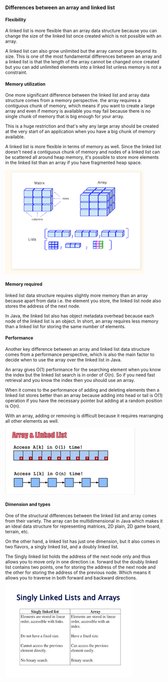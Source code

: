 ### Differences between an array and linked list

#### Flexibility
A linked list is more flexible than an array data structure because you can change the size of the linked list once created which is not possible with an array.

A linked list can also grow unlimited but the array cannot grow beyond its size. This is one of the most fundamental differences between an array and a linked list is that the length of the array cannot be changed once created but you can add unlimited elements into a linked list unless memory is not a constraint.

#### Memory utilization

One more significant difference between the linked list and array data structure comes from a memory perspective. the array requires a contiguous chunk of memory, which means if you want to create a large array and even if memory is available you may fail because there is no single chunk of memory that is big enough for your array.

This is a huge restriction and that's why any large array should be created at the very start of an application when you have a big chunk of memory available.

A linked list is more flexible in terms of memory as well. Since the linked list doesn't need a contiguous chunk of memory and nodes of a linked list can be scattered all around heap memory, it's possible to store more elements in the linked list than an array if you have fragmented heap space.

![img.png](img.png)

#### Memory required

linked list data structure requires slightly more memory than an array because apart from data i.e. the element you store, the linked list node also stores the address of the next node.

In Java, the linked list also has object metadata overhead because each node of the linked list is an object. In short, an array requires less memory than a linked list for storing the same number of elements.

#### Performance

Another key difference between an array and linked list data structure comes from a performance perspective, which is also the main factor to decide when to use the array over the linked list in Java.

An array gives O(1) performance for the searching element when you know the index but the linked list search is in order of O(n). So if you need fast retrieval and you know the index then you should use an array.

When it comes to the performance of adding and deleting elements then a linked list stores better than an array because adding into head or tail is O(1) operation if you have the necessary pointer but adding at a random position is O(n).

With an array, adding or removing is difficult because it requires rearranging all other elements as well.

![img_1.png](img_1.png)

#### Dimension and types

One of the structural differences between the linked list and array comes from their variety. The array can be multidimensional in Java which makes it an ideal data structure for representing matrices, 2D plain, 2D game board, terrain, etc.

On the other hand, a linked list has just one dimension, but it also comes in two flavors, a singly linked list, and a doubly linked list.

The Singly linked list holds the address of the next node only and thus allows you to move only in one direction i.e. forward but the doubly linked list contains two points, one for storing the address of the next node and the other for storing the address of the previous node. Which means it allows you to traverse in both forward and backward directions.

![img_2.png](img_2.png)
